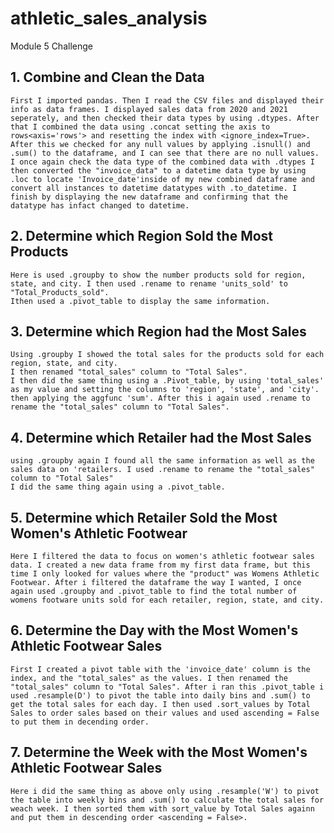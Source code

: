 # athletic_sales_analysis
Module 5 Challenge

## 1. Combine and Clean the Data

    First I imported pandas. Then I read the CSV files and displayed their info as data frames. I displayed sales data from 2020 and 2021 seperately, and then checked their data types by using .dtypes. After that I combined the data using .concat setting the axis to rows<axis='rows'> and resetting the index with <ignore_index=True>. After this we checked for any null values by applying .isnull() and .sum() to the dataframe, and I can see that there are no null values. I once again check the data type of the combined data with .dtypes I then converted the "invoice_data" to a datetime data type by using .loc to locate 'Invoice_date'inside of my new combined dataframe and convert all instances to datetime datatypes with .to_datetime. I finish by displaying the new dataframe and confirming that the datatype has infact changed to datetime.
## 2. Determine which Region Sold the Most Products
    
    Here is used .groupby to show the number products sold for region, state, and city. I then used .rename to rename 'units_sold' to "Total_Products_sold".
    Ithen used a .pivot_table to display the same information.
## 3. Determine which Region had the Most Sales

    Using .groupby I showed the total sales for the products sold for each region, state, and city.
    I then renamed "total_sales" column to "Total Sales".
    I then did the same thing using a .Pivot_table, by using 'total_sales' as my value and setting the columns to 'region', 'state', and 'city'. then applying the aggfunc 'sum'. After this i again used .rename to rename the "total_sales" column to "Total Sales".

## 4. Determine which Retailer had the Most Sales

    using .groupby again I found all the same information as well as the sales data on 'retailers. I used .rename to rename the "total_sales" column to "Total Sales"
    I did the same thing again using a .pivot_table.

## 5.  Determine which Retailer Sold the Most Women's Athletic Footwear

    Here I filtered the data to focus on women's athletic footwear sales data. I created a new data frame from my first data frame, but this time I only looked for values where the "product" was Womens Athletic Footwear. After i filtered the dataframe the way I wanted, I once again used .groupby and .pivot_table to find the total number of womens footware units sold for each retailer, region, state, and city.

## 6. Determine the Day with the Most Women's Athletic Footwear Sales

    First I created a pivot table with the 'invoice_date' column is the index, and the "total_sales" as the values. I then renamed the "total_sales" column to "Total Sales". After i ran this .pivot_table i used .resample(D') to pivot the table into daily bins and .sum() to get the total sales for each day. I then used .sort_values by Total Sales to order sales based on their values and used ascending = False to put them in decending order. 

## 7. Determine the Week with the Most Women's Athletic Footwear Sales

    Here i did the same thing as above only using .resample('W') to pivot the table into weekly bins and .sum() to calculate the total sales for weach week. I then sorted them with sort_value by Total Sales againn and put them in descending order <ascending = False>. 